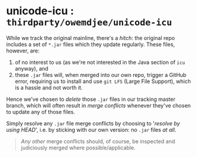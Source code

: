 # unicode-icu : `thirdparty/owemdjee/unicode-icu`

While we track the original mainline, there's a *hitch*: the original repo includes a set of `*.jar` files which they update regularly. These files, however, are:

1. of no interest to us (as we're not interested in the Java section of `icu` anyway), and
2. these `.jar` files will, when merged into our own repo, trigger a GitHub error, requiring us to install and use `git LFS` (Large File Support), which is a hassle and not worth it.

Hence we've chosen to *delete* those `.jar` files in our tracking master branch, which will often result in *merge conflicts* whenever they've chosen to update any of those files.

Simply resolve any `.jar` file merge conflicts by choosing to '*resolve by using HEAD*', i.e. by sticking with our own version: no `.jar` files *at all*.

> *Any other* merge conflicts should, of course, be inspected and judiciously merged where possible/applicable.


